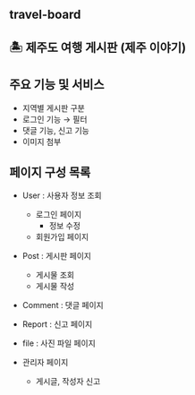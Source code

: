 ## travel-board


## 🏝️ 제주도 여행 게시판 (제주 이야기)

## 주요 기능 및 서비스

- 지역별 게시판 구분
- 로그인 기능 → 필터
- 댓글 기능, 신고 기능
- 이미지 첨부

## 페이지 구성 목록

- User : 사용자 정보 조회
    - 로그인 페이지
        - 정보 수정
    - 회원가입 페이지
    
- Post : 게시판 페이지
    - 게시물 조회
    - 게시물 작성

- Comment : 댓글 페이지
- Report : 신고 페이지
- file : 사진 파일 페이지
- 관리자 페이지
    - 게시글, 작성자 신고
